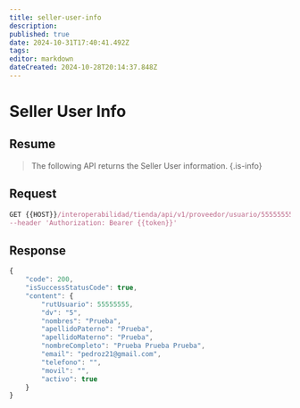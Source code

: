 ```yaml
---
title: seller-user-info
description: 
published: true
date: 2024-10-31T17:40:41.492Z
tags: 
editor: markdown
dateCreated: 2024-10-28T20:14:37.848Z
---
```


# Seller User Info

## Resume

> The following API returns the Seller User information.
{.is-info}


## Request

```jsx
GET {{HOST}}/interoperabilidad/tienda/api/v1/proveedor/usuario/55555555' \
--header 'Authorization: Bearer {{token}}'

```

## Response

```jsx
{
    "code": 200,
    "isSuccessStatusCode": true,
    "content": {
        "rutUsuario": 55555555,
        "dv": "5",
        "nombres": "Prueba",
        "apellidoPaterno": "Prueba",
        "apellidoMaterno": "Prueba",
        "nombreCompleto": "Prueba Prueba Prueba",
        "email": "pedroz21@gmail.com",
        "telefono": "",
        "movil": "",
        "activo": true
    }
}
```